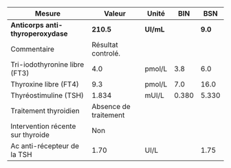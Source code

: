 |              Mesure              |        Valeur       |  Unité  | BIN |  BSN  |
|----------------------------------|---------------------|---------|-----|-------|
|**Anticorps anti-thyroperoxydase**|      **210.5**      |**UI/mL**|     |**9.0**|
|            Commentaire           |  Résultat controlé. |         |     |       |
|   Tri-iodothyronine libre (FT3)  |         4.0         |  pmol/L | 3.8 |  6.0  |
|       Thyroxine libre (FT4)      |         9.3         |  pmol/L | 7.0 |  16.0 |
|       Thyréostimuline (TSH)      |        1.834        |  mUI/L  |0.380| 5.330 |
|       Traitement thyroidien      |Absence de traitement|         |     |       |
| Intervention récente sur thyroide|         Non         |         |     |       |
|    Ac anti-récepteur de la TSH   |         1.70        |   UI/L  |     |  1.75 |